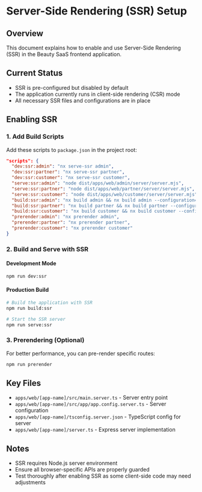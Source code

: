 # Server-Side Rendering (SSR) Setup

## Overview
This document explains how to enable and use Server-Side Rendering (SSR) in the Beauty SaaS frontend application.

## Current Status
- SSR is pre-configured but disabled by default
- The application currently runs in client-side rendering (CSR) mode
- All necessary SSR files and configurations are in place

## Enabling SSR

### 1. Add Build Scripts
Add these scripts to `package.json` in the project root:

```json
"scripts": {
  "dev:ssr:admin": "nx serve-ssr admin",
  "dev:ssr:partner": "nx serve-ssr partner",
  "dev:ssr:customer": "nx serve-ssr customer",
  "serve:ssr:admin": "node dist/apps/web/admin/server/server.mjs",
  "serve:ssr:partner": "node dist/apps/web/partner/server/server.mjs",
  "serve:ssr:customer": "node dist/apps/web/customer/server/server.mjs",
  "build:ssr:admin": "nx build admin && nx build admin --configuration=production && nx server admin --configuration=production",
  "build:ssr:partner": "nx build partner && nx build partner --configuration=production && nx server partner --configuration=production",
  "build:ssr:customer": "nx build customer && nx build customer --configuration=production && nx server customer --configuration=production",
  "prerender:admin": "nx prerender admin",
  "prerender:partner": "nx prerender partner",
  "prerender:customer": "nx prerender customer"
}
```

### 2. Build and Serve with SSR

#### Development Mode
```bash
npm run dev:ssr
```

#### Production Build
```bash
# Build the application with SSR
npm run build:ssr

# Start the SSR server
npm run serve:ssr
```

### 3. Prerendering (Optional)
For better performance, you can pre-render specific routes:
```bash
npm run prerender
```

## Key Files
- `apps/web/[app-name]/src/main.server.ts` - Server entry point
- `apps/web/[app-name]/src/app/app.config.server.ts` - Server configuration
- `apps/web/[app-name]/tsconfig.server.json` - TypeScript config for server
- `apps/web/[app-name]/server.ts` - Express server implementation

## Notes
- SSR requires Node.js server environment
- Ensure all browser-specific APIs are properly guarded
- Test thoroughly after enabling SSR as some client-side code may need adjustments
